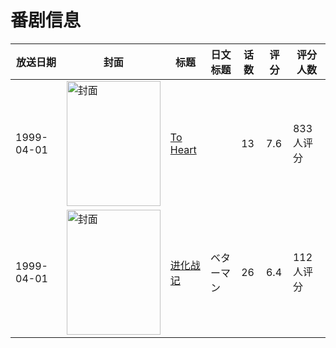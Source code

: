 # 番剧信息

|放送日期|封面|标题|日文标题|话数|评分|评分人数|
|---|---|---|---|---|---|---|
|1999-04-01|<img src="https://lain.bgm.tv/pic/cover/c/d7/7c/8296_is4sZ.jpg" alt="封面" style="width:150px;height:200px;object-fit:cover;">|[To Heart](https://bangumi.tv/subject/8296)||13|7.6|833人评分|
|1999-04-01|<img src="https://lain.bgm.tv/pic/cover/c/f1/5f/10417_08V64.jpg" alt="封面" style="width:150px;height:200px;object-fit:cover;">|[进化战记](https://bangumi.tv/subject/10417)|ベターマン|26|6.4|112人评分|
